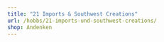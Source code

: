 ```yaml
---
title: "21 Imports & Southwest Creations"
url: /hobbs/21-imports-und-southwest-creations/
shop: Andenken
---
```

